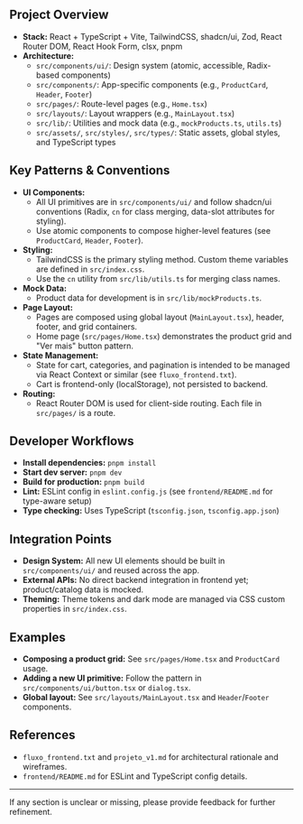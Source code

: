 ## Project Overview

- **Stack:** React + TypeScript + Vite, TailwindCSS, shadcn/ui, Zod, React Router DOM, React Hook Form, clsx, pnpm
- **Architecture:**
  - `src/components/ui/`: Design system (atomic, accessible, Radix-based components)
  - `src/components/`: App-specific components (e.g., `ProductCard`, `Header`, `Footer`)
  - `src/pages/`: Route-level pages (e.g., `Home.tsx`)
  - `src/layouts/`: Layout wrappers (e.g., `MainLayout.tsx`)
  - `src/lib/`: Utilities and mock data (e.g., `mockProducts.ts`, `utils.ts`)
  - `src/assets/`, `src/styles/`, `src/types/`: Static assets, global styles, and TypeScript types

## Key Patterns & Conventions

- **UI Components:**
  - All UI primitives are in `src/components/ui/` and follow shadcn/ui conventions (Radix, `cn` for class merging, data-slot attributes for styling).
  - Use atomic components to compose higher-level features (see `ProductCard`, `Header`, `Footer`).
- **Styling:**
  - TailwindCSS is the primary styling method. Custom theme variables are defined in `src/index.css`.
  - Use the `cn` utility from `src/lib/utils.ts` for merging class names.
- **Mock Data:**
  - Product data for development is in `src/lib/mockProducts.ts`.
- **Page Layout:**
  - Pages are composed using global layout (`MainLayout.tsx`), header, footer, and grid containers.
  - Home page (`src/pages/Home.tsx`) demonstrates the product grid and "Ver mais" button pattern.
- **State Management:**
  - State for cart, categories, and pagination is intended to be managed via React Context or similar (see `fluxo_frontend.txt`).
  - Cart is frontend-only (localStorage), not persisted to backend.
- **Routing:**
  - React Router DOM is used for client-side routing. Each file in `src/pages/` is a route.

## Developer Workflows

- **Install dependencies:** `pnpm install`
- **Start dev server:** `pnpm dev`
- **Build for production:** `pnpm build`
- **Lint:** ESLint config in `eslint.config.js` (see `frontend/README.md` for type-aware setup)
- **Type checking:** Uses TypeScript (`tsconfig.json`, `tsconfig.app.json`)

## Integration Points

- **Design System:** All new UI elements should be built in `src/components/ui/` and reused across the app.
- **External APIs:** No direct backend integration in frontend yet; product/catalog data is mocked.
- **Theming:** Theme tokens and dark mode are managed via CSS custom properties in `src/index.css`.

## Examples

- **Composing a product grid:** See `src/pages/Home.tsx` and `ProductCard` usage.
- **Adding a new UI primitive:** Follow the pattern in `src/components/ui/button.tsx` or `dialog.tsx`.
- **Global layout:** See `src/layouts/MainLayout.tsx` and `Header`/`Footer` components.

## References

- `fluxo_frontend.txt` and `projeto_v1.md` for architectural rationale and wireframes.
- `frontend/README.md` for ESLint and TypeScript config details.

---

If any section is unclear or missing, please provide feedback for further refinement.
